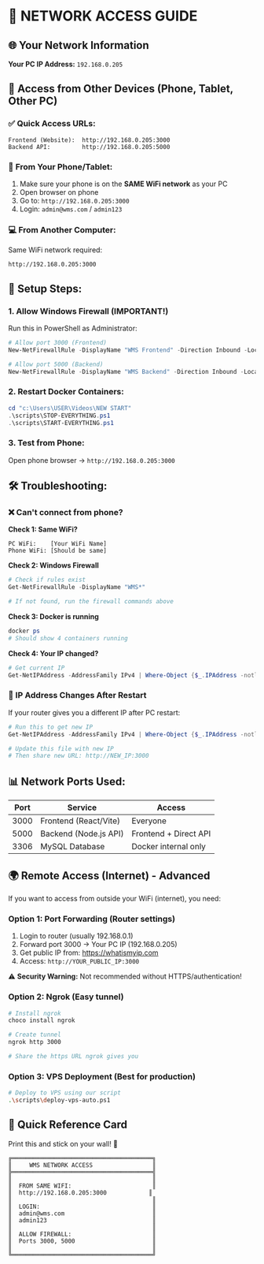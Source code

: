 # 📱 NETWORK ACCESS GUIDE

## 🌐 Your Network Information

**Your PC IP Address:** `192.168.0.205`

## 📲 Access from Other Devices (Phone, Tablet, Other PC)

### ✅ Quick Access URLs:

```
Frontend (Website):  http://192.168.0.205:3000
Backend API:         http://192.168.0.205:5000
```

### 📱 **From Your Phone/Tablet:**

1. Make sure your phone is on the **SAME WiFi network** as your PC
2. Open browser on phone
3. Go to: `http://192.168.0.205:3000`
4. Login: `admin@wms.com` / `admin123`

### 💻 **From Another Computer:**

Same WiFi network required:
```
http://192.168.0.205:3000
```

## 🔧 Setup Steps:

### 1. **Allow Windows Firewall** (IMPORTANT!)

Run this in PowerShell as Administrator:

```powershell
# Allow port 3000 (Frontend)
New-NetFirewallRule -DisplayName "WMS Frontend" -Direction Inbound -LocalPort 3000 -Protocol TCP -Action Allow

# Allow port 5000 (Backend)
New-NetFirewallRule -DisplayName "WMS Backend" -Direction Inbound -LocalPort 5000 -Protocol TCP -Action Allow
```

### 2. **Restart Docker Containers:**

```powershell
cd "c:\Users\USER\Videos\NEW START"
.\scripts\STOP-EVERYTHING.ps1
.\scripts\START-EVERYTHING.ps1
```

### 3. **Test from Phone:**

Open phone browser → `http://192.168.0.205:3000`

## 🛠️ Troubleshooting:

### ❌ Can't connect from phone?

**Check 1: Same WiFi?**
```
PC WiFi:    [Your WiFi Name]
Phone WiFi: [Should be same]
```

**Check 2: Windows Firewall**
```powershell
# Check if rules exist
Get-NetFirewallRule -DisplayName "WMS*"

# If not found, run the firewall commands above
```

**Check 3: Docker is running**
```powershell
docker ps
# Should show 4 containers running
```

**Check 4: Your IP changed?**
```powershell
# Get current IP
Get-NetIPAddress -AddressFamily IPv4 | Where-Object {$_.IPAddress -notlike "127.*"}
```

### 🔄 IP Address Changes After Restart

If your router gives you a different IP after PC restart:

```powershell
# Run this to get new IP
Get-NetIPAddress -AddressFamily IPv4 | Where-Object {$_.IPAddress -notlike "127.*" -and $_.PrefixOrigin -eq "Dhcp"}

# Update this file with new IP
# Then share new URL: http://NEW_IP:3000
```

## 📊 Network Ports Used:

| Port | Service | Access |
|------|---------|--------|
| 3000 | Frontend (React/Vite) | Everyone |
| 5000 | Backend (Node.js API) | Frontend + Direct API |
| 3306 | MySQL Database | Docker internal only |

## 🌍 Remote Access (Internet) - Advanced

If you want to access from outside your WiFi (internet), you need:

### Option 1: **Port Forwarding** (Router settings)
1. Login to router (usually 192.168.0.1)
2. Forward port 3000 → Your PC IP (192.168.0.205)
3. Get public IP from: https://whatismyip.com
4. Access: `http://YOUR_PUBLIC_IP:3000`

⚠️ **Security Warning:** Not recommended without HTTPS/authentication!

### Option 2: **Ngrok** (Easy tunnel)
```bash
# Install ngrok
choco install ngrok

# Create tunnel
ngrok http 3000

# Share the https URL ngrok gives you
```

### Option 3: **VPS Deployment** (Best for production)
```bash
# Deploy to VPS using our script
.\scripts\deploy-vps-auto.ps1
```

## 📝 Quick Reference Card

Print this and stick on your wall! 📌

```
╔════════════════════════════════════════╗
║     WMS NETWORK ACCESS                 ║
╠════════════════════════════════════════╣
║                                        ║
║  FROM SAME WIFI:                       ║
║  http://192.168.0.205:3000            ║
║                                        ║
║  LOGIN:                                ║
║  admin@wms.com                         ║
║  admin123                              ║
║                                        ║
║  ALLOW FIREWALL:                       ║
║  Ports 3000, 5000                      ║
║                                        ║
╚════════════════════════════════════════╝
```
